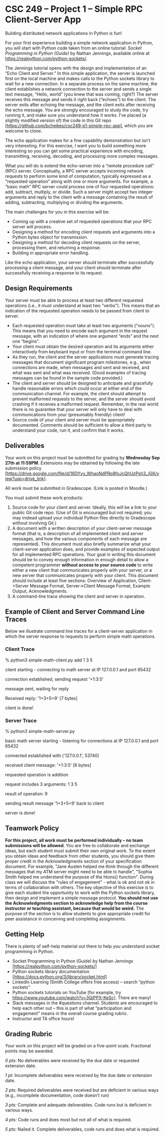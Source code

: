 # CSC 249 – Project 1 – Simple RPC Client-Server App

Building distributed network applications in Python is fun!

For your first experience building a simple network application in Python, you will start with Python code taken from an online tutorial: _Socket Programming in Python (Guide)_ by Nathan Jennings, available online at https://realpython.com/python-sockets/. 

The Jennings tutorial opens with the design and implementation of an “Echo Client and Server.” In this simple application, the server is launched first on the local machine and makes calls to the Python sockets library to wait for a new connection. In a separate process on the same machine, the client establishes a network connection to the server and sends a single text message, “Hello, world” (you knew that was coming, right?) The server receives this message and sends it right back (“echoes”) to the client. The server exits after echoing the message, and the client exits after receiving the echo message. You are strongly encouraged to study the code, try running it, and make sure you understand how it works. I’ve placed (a slightly modified version of) the code in this Git repo [https://github.com/bcheikes/csc249-p1-simple-rpc-app], which you are welcome to clone.

The echo application makes for a fine capability demonstration but isn’t very interesting. For this exercise, I want you to build something more interesting so you can get some practical experience with encoding, transmitting, receiving, decoding, and processing more complex messages.

What you will do is extend the echo-server into a “remote procedure call” (RPC) server. Conceptually, a RPC server accepts incoming network requests to perform some kind of computation, typically expressed as a “requested operation” along with one or more arguments. For example, a “basic math” RPC server could process one of four requested operations: add, subtract, multiply, or divide. Such a server might accept two integer arguments and reply to the client with a message containing the result of adding, subtracting, multiplying or dividing the arguments.

The main challenges for you in this exercise will be:

* Coming up with a creative set of requested operations that your RPC server will process.
* Designing a method for encoding client requests and arguments into a Python bytes object for transmission.
* Designing a method for decoding client requests on the server, processing them, and returning a response.
* Building in appropriate error handling.

Like the echo application, your server should terminate after successfully processing a client message, and your client should terminate after successfully receiving a response to its request.

## Design Requirements

Your server must be able to process at least two different requested operations (i.e., it must understand at least two "verbs"). This means that an indication of the requested operation needs to be passed from client to server.

* Each requested operation must take at least two arguments ("nouns"). This means that you need to encode each argument in the request message, with an indication of where one argument “ends” and the next one “begins”.
* Your client must obtain the desired operation and its arguments either interactively from keyboard input or from the terminal command line.
* As they run, the client and the server applications must generate tracing messages that document significant program milestones, e.g., when connections are made, when messages and sent and received, and what was sent and what was received. (Good examples of tracing messages can be found in the sample code provided.)
* The client and server should be designed to anticipate and gracefully handle reasonable errors which could occur at either end of the communication channel. For example, the client should attempt to prevent malformed requests to the server, and the server should avoid crashing if it receives a malformed request. Remember, in the real world there is no guarantee that your server will only have to deal with communications from your (presumably friendly) client!
* Source code of your client and server must be appropriately documented. Comments should be sufficient to allow a third party to understand your code, run it, and confirm that it works.

## Deliverables

Your work on this project must be submitted for grading by **Wednesday Sep 27th at 11:59PM**. Extensions may be obtained by following the late submission policy [https://drive.google.com/file/d/16DYyy_WhaoNdPRo8foJcQhUzPsh3_jG6/view?usp=drive_link].

All work must be submitted in Gradescope. (Link is posted in Moodle.)

You must submit these work products:

1. Source code for your client and server. Ideally, this will be a link to your public Git code repo. (Use of Git is encouraged but not required; you may instead upload your individual Python files directly to Gradescope without involving Git.)
2. A document with a written description of your client-server message format (that is, a description of all implemented client and server messages, and how the various components of each message are represented). This document must also briefly summarize what your client-server application does, and provide examples of expected output for all implemented RPC operations. Your goal in writing this document should be to convey enough information in enough detail to allow a competent programmer **without access to your source code** to write either a new client that communicates properly with your server, or a new server that communicates properly with your client. This document should include at least five sections: Overview of Application, Client->Server Message Format, Server->Client Message Format, Example Output, Acknowledgments.
3. A command-line trace showing the client and server in operation. 

## Example of Client and Server Command Line Traces

Below we illustrate command line traces for a client-server application in which the server response to requests to perform simple math operations.

### Client Trace

% python3 simple-math-client.py add 1 3 5

client starting - connecting to math server at IP 127.0.0.1 and port 65432

connection established, sending request '+1:3:5'

message sent, waiting for reply

Received reply: '1+3+5=9' [7 bytes]

client is done!

### Server Trace
% python3 simple-math-server.py

basic math server starting - listening for connections at IP 127.0.0.1 and port 65432

connected established with ('127.0.0.1', 53740)

received client message: '+1:3:5' [6 bytes]

requested operation is addition

request includes 3 arguments: 1 3 5

result of operation: 9

sending result message '1+3+5=9' back to client

server is done!

## Teamwork Policy

**For this project, all work must be performed individually – no team submissions will be allowed**. You are free to collaborate and exchange ideas, but each student must submit their own original work. To the extent you obtain ideas and feedback from other students, you should give them proper credit in the Acknowledgments section of your specification document. For example, "Jane Austen helped me think through the different messages that my ATM server might need to be able to handle", "Sophia Smith helped me understand the purpose of the htons() function". During class we will discuss the "rules of engagement" - what is ok and not ok in terms of collaboration with others. The key objective of this exercise is to give each student the opportunity to work with the Python sockets library, then design and implement a simple message protocol. **You should not use the Acknowledgments section to acknowledge help from the course instructor or teaching assistant, because that would be weird.** The purpose of the section is to allow students to give appropriate credit for peer assistance in conceiving and completing assignments.

## Getting Help

There is plenty of self-help material out there to help you understand socket programming in Python. 

* Socket Programming in Python (Guide) by Nathan Jennings [https://realpython.com/python-sockets/]
* Python sockets library documentation [https://docs.python.org/3/library/socket.html]
* LinkedIn Learning (Smith College offers free access) – search “python sockets”
* Python sockets tutorials on YouTube [for example, try https://www.youtube.com/watch?v=3QiPPX-KeSc]. There are many!
* Slack messages in the #questions channel. Students are encouraged to help each other out – this is part of what “participation and engagement” means in the overall course grading rubric.
* Instructor and TA office hours!

## Grading Rubric

Your work on this project will be graded on a five-point scale. Fractional points may be awarded.

_0 pts:_ No deliverables were received by the due date or requested extension date.

_1 pt:_ Incomplete deliverables were received by the due date or extension date.

_2 pts:_ Required deliverables were received but are deficient in various ways (e.g., incomplete documentation, code doesn’t run)

_3 pts:_ Complete and adequate deliverables. Code runs but is deficient in various ways.

_4 pts:_ Code runs and does most but not all of what is required.

_5 pts:_ Nailed it. Complete deliverables, code runs and does what is required.
